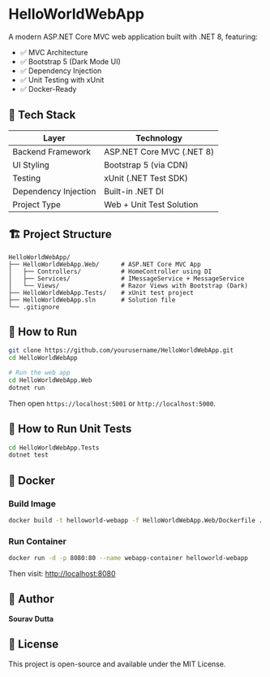 # HelloWorldWebApp

A modern ASP.NET Core MVC web application built with .NET 8, featuring:

- ✅ MVC Architecture  
- ✅ Bootstrap 5 (Dark Mode UI)  
- ✅ Dependency Injection  
- ✅ Unit Testing with xUnit  
- ✅ Docker-Ready

## 🔧 Tech Stack

| Layer              | Technology          |
|-------------------|---------------------|
| Backend Framework | ASP.NET Core MVC (.NET 8) |
| UI Styling        | Bootstrap 5 (via CDN) |
| Testing           | xUnit (.NET Test SDK) |
| Dependency Injection | Built-in .NET DI |
| Project Type      | Web + Unit Test Solution |

## 🏗️ Project Structure

```
HelloWorldWebApp/
├── HelloWorldWebApp.Web/      # ASP.NET Core MVC App
│   ├── Controllers/           # HomeController using DI
│   ├── Services/              # IMessageService + MessageService
│   └── Views/                 # Razor Views with Bootstrap (Dark)
├── HelloWorldWebApp.Tests/    # xUnit test project
├── HelloWorldWebApp.sln       # Solution file
└── .gitignore
```

## 🚀 How to Run

```bash
git clone https://github.com/yourusername/HelloWorldWebApp.git
cd HelloWorldWebApp

# Run the web app
cd HelloWorldWebApp.Web
dotnet run
```

Then open `https://localhost:5001` or `http://localhost:5000`.

## 🧪 How to Run Unit Tests

```bash
cd HelloWorldWebApp.Tests
dotnet test
```

## 🐳 Docker

### Build Image

```bash
docker build -t helloworld-webapp -f HelloWorldWebApp.Web/Dockerfile .
```

### Run Container

```bash
docker run -d -p 8080:80 --name webapp-container helloworld-webapp
```

Then visit: [http://localhost:8080](http://localhost:8080)

## 👤 Author

**Sourav Dutta**

## 📜 License

This project is open-source and available under the MIT License.